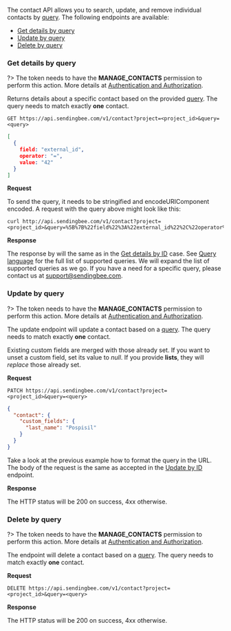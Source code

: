 The contact API allows you to search, update, and remove individual contacts
by [query](/api/contacts/query-language.md). The following endpoints are
available:

* [Get details by query](#get-details-by-query)
* [Update by query](#update-by-query)
* [Delete by query](#delete-by-query)

### Get details by query

?> The token needs to have the **MANAGE_CONTACTS** permission to perform this
action. More details at [Authentication and
Authorization](/api#authentication-and-authorization).

Returns details about a specific contact based on the provided
[query](/api/contacts/query-language). The query needs to match exactly
**one** contact.

```
GET https://api.sendingbee.com/v1/contact?project=<project_id>&query=<query>
```

```json
[
  {
    field: "external_id",
    operator: "=",
    value: "42"
  }
]
```

**Request**

To send the query, it needs to be stringified and encodeURIComponent encoded.
A request with the query above might look like this:

```
curl http://api.sendingbee.com/v1/contact?project=<project_id>&query=%5B%7B%22field%22%3A%22external_id%22%2C%22operator%22%3A%22%3D%22%2C%22value%22%3A42%7D%5D
```

**Response**

The response by will the same as in the [Get details by
ID](/api/contacts#get-details-by-id) case. See [Query
language](/api/contacts/query-language) for the full list of supported
queries. We will expand the list of supported queries as we go. If you have a
need for a specific query, please contact us at
[support@sendingbee.com](mailto:suppport@sendingbee.com).


### Update by query

?> The token needs to have the **MANAGE_CONTACTS** permission to perform this
action. More details at [Authentication and
Authorization](/api#authentication-and-authorization).

The update endpoint will update a contact based on a
[query](/api/contacts/query-language.md). The query needs to match exactly
**one** contact.

Existing custom fields are merged with those already set. If you want to
unset a custom field, set its value to
*null*. If you provide **lists**, they will *replace* those already set.

**Request**

```
PATCH https://api.sendingbee.com/v1/contact?project=<project_id>&query=<query>
```

```json
{
  "contact": {
    "custom_fields": {
      "last_name": "Pospisil"
    }
  }
}
```

Take a look at the previous example how to format the query in the URL. The
body of the request is the same as accepted in the [Update by
ID](/api/contacts#update-by-id.md) endpoint.

**Response**

The HTTP status will be 200 on success, 4xx otherwise.

### Delete by query

?> The token needs to have the **MANAGE_CONTACTS** permission to perform this
action. More details at [Authentication and
Authorization](/api#authentication-and-authorization).

The endpoint will delete a contact based on a
[query](/api/contacts/query-language.md). The query needs to match exactly
**one** contact.

**Request**

```
DELETE https://api.sendingbee.com/v1/contact?project=<project_id>&query=<query>
```

**Response**

The HTTP status will be 200 on success, 4xx otherwise.
